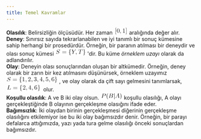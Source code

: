 ```yaml
---
title: Temel Kavramlar
---
```


**Olasılık**: Belirsizliğin ölçüsüdür. Her zaman ![0101](imgs/01_01.png) aralığında değer alır.  
**Deney**:  Sınırsız sayıda tekrarlanabilen ve iyi tanımlı bir sonuç kümesine sahip herhangi bir prosedürdür. Örneğin, bir paranın atılması bir deneydir ve olası sonuç kümesi ![0102](./imgs/01_02.png)'dir. Bu küme _örneklem uzayı_ olarak da adlandırılır.  
**Olay**: Deneyin olası sonuçlarından oluşan bir altkümedir. Örneğin, deney olarak bir zarın bir kez atılmasını düşünürsek, örneklem uzayımız ![0103](imgs/01_03.png), ve olay olarak da çift sayı gelmesini tanımlarsak, ![0104](imgs/01_04.png) olur.  
**Koşullu olasılık**: A ve B iki olay olsun. ![0105](imgs/01_05.png) koşullu olasılığı, A olayı gerçekleştiğinde B olayının gerçekleşme olasığını ifade eder.  
**Bağımsızlık**: İki olaydan birinin gerçekleşmesi diğerinin gerçekleşme olasılığını etkilemiyor ise bu iki olay bağımsızdır denir. Örneğin, bir parayı defalarca attığımızda, yazı yada tura gelme olasılığı önceki sonuçlardan bağımsızdır.   
